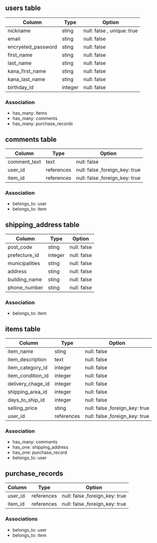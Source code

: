 ## users table

| Column             | Type    | Option                     |
| ------------------ | ------- | -------------------------- |
| nickname           | sting   | null: false , unique: true |
| email              | sting   | null: false                |
| encryeted_password | sting   | null: false                |
| first_name         | sting   | null: false                |
| last_name          | sting   | null: false                |
| kana_first_name    | sting   | null: false                |
| kana_last_name     | sting   | null: false                |
| birthday_id        | integer | null: false                |

### Association

- has_many: items
- has_many: comments
- has_many: purchase_records



## comments table

| Column       | Type       | Option                         |
| ------------ | ---------- | ------------------------------ |
| comment_text | text       | null: false                    |
| user_id      | references | null: false ,foreign_key: true |
| item_id      | references | null: false ,foreign_key: true |

### Association

- belongs_to: user
- belongs_to: item



## shipping_address table

| Column         | Type    | Option      |
| -------------- | ------- | ----------- |
| post_code      | sting   | null: false |
| prefecture_id  | integer | null: false |
| municipalities | sting   | null: false |
| address        | sting   | null: false |
| building_name  | sting   | null: false |
| phone_number   | sting   | null: false |

### Association

- belongs_to: item



## items table

| Column            | Type       | Option                         |
| ----------------- | ---------- | ------------------------------ |
| item_name         | sting      | null: false                    |
| item_description  | text       | null: false                    |
| item_category_id  | integer    | null: false                    |
| item_condition_id | integer    | null: false                    |
| delivery_chage_id | integer    | null: false                    |
| shipping_area_id  | integer    | null: false                    |
| days_to_ship_id   | integer    | null: false                    |
| selling_price     | sting      | null: false ,foreign_key: true |
| user_id           | references | null: false ,foreign_key: true |

### Association

- has_many: comments
- has_one: shipping_address
- has_one: purchase_record
- belongs_to: user



## purchase_records

| Column  | Type       | Option                         |
| ------- | ---------- | ------------------------------ |
| user_id | references | null: false ,foreign_key: true |
| item_id | references | null: false ,foreign_key: true |

### Associations

- belongs_to: user
- belongs_to: item

